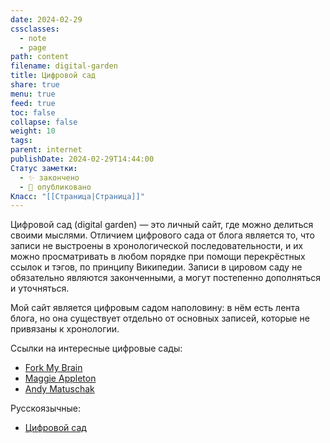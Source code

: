 ```yaml
---
date: 2024-02-29
cssclasses:
  - note
  - page
path: content
filename: digital-garden
title: Цифровой сад
share: true
menu: true
feed: true
toc: false
collapse: false
weight: 10
tags: 
parent: internet
publishDate: 2024-02-29T14:44:00
Статус заметки:
  - ✨ закончено
  - 📢 опубликовано
Класс: "[[Страница|Страница]]"
---
```


Цифровой сад (digital garden) — это личный сайт, где можно делиться своими мыслями. Отличием цифрового сада от блога является то, что записи не выстроены в хронологической последовательности, и их можно просматривать в любом порядке при помощи перекрёстных ссылок и тэгов, по принципу Википедии. Записи в цировом саду не обязательно являются законченными, а могут постепенно дополняться и уточняться.

Мой сайт является цифровым садом наполовину: в нём есть лента блога, но она существует отдельно от основных записей, которые не привязаны к хронологии.

Ссылки на интересные цифровые сады:

- [Fork My Brain](https://notes.nicolevanderhoeven.com/Fork+My+Brain)
- [Maggie Appleton](https://maggieappleton.com)
- [Andy Matuschak](https://notes.andymatuschak.org) 

Русскоязычные:

- [Цифровой сад](https://цифровой-сад.рф)


